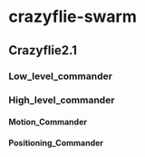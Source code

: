 # crazyflie-swarm

## Crazyflie2.1 

### Low_level_commander 

### High_level_commander

#### Motion_Commander

#### Positioning_Commander

